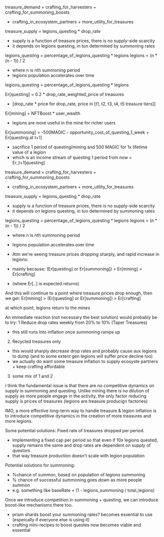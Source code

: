 

treasure_demand = crafting_for_harvesters + crafting_for_summoning_boosts
+ crafting_in_ecosystem_partners + more_utility_for_treasures

treasure_supply = legions_questing * drop_rate
- supply is a function of treasure prices, there is no supply-side scarcity
- it depends on legions questing, in tun determined by summoning rates

legions_questing = percentage_of_legions_questing * legions
legions = (n * (n - 1)) / 2
- where n is nth summoning period
- legions population accelerates over time

legions_questing = percentage_of_legions_questing * legions

Er[questing] = 0.2 * drop_rate_weighted_price of treasures
- [drop_rate * price for drop_rate, price in [t1, t2, t3, t4, t5 treasure tiers]]

Er[mining] = NFTBoost * user_wealth
- legions are more useful in the mine for richer users

Er[summoning] = -500MAGIC - opportunity_cost_of_questing_1_week + Er[questing at t+1]
- sacrifice 1 period of questing/mining and 500 MAGIC for 1x  lifetime value of a legion
- which is an income stream of questing 1 period from now = Er_t+1[questing]



treasure_demand = crafting_for_harvesters + crafting_for_summoning_boosts
+ crafting_in_ecosystem_partners + more_utility_for_treasures

treasure_supply = legions_questing * drop_rate
- supply is a function of treasure prices, there is no supply-side scarcity
- it depends on legions questing, in tun determined by summoning rates

legions_questing = percentage_of_legions_questing * legions
legions = (n * (n - 1)) / 2
- where n is nth summoning period
- legions population accelerates over time


- Atm we're seeing treasure prices dropping sharply, and rapid increase in legions:
- mainly because:
(Er[questing] or Er[summoning]) > Er[mining] > Er[crafting]
- (where Er[..] is expected returns)

And this will continue to a point where treasure prices drop enough, then we get:
Er[mining] > (Er[questing] or Er[summoning]) > Er[crafting]

at which point, legions return to the mines

An immediate reaction (not necessary the best solution) would probably be to try:
1 Reduce drop rates weekly from 20% to 10% (Taper Treasures)
* this still runs into inflation once summoning ramps up
2. Recycled treasures only
* this would sharply decrease drop rates and probably cause aux legions to dump (and to some extent gen legions will suffer price decline too)
* we actually do want some treasure inflation to supply ecosyste partners + keep crafting affordable
3. some mix of 1 and 2

I think the fundamental issue is that there are no competitive dynamics on supply in summoning and questing.
Unlike mining there is no dilution of supply as more people engage in the activity,
the only factor reducing supply is prices of treasures (legions are treasure producign factories)

IMO, a more effective long-term way to handle treasure & legion inflation is to introduce
competitive dynamics in the creation of more treasures and more legions.

Some potential solutions:
Fixed rate of treasures dropped per period.
* Implementing a fixed cap per period so that even if 10x legions quested, supply remains the same
and drop rates are dependent on supply of questors
* that way treasure production doesn't scale with legion population

Potential solutions for summoning:
* %chance of summon, based on population of legions summoning
* % chance of successful summoning goes down as more people summon
* e.g. something like baseRate + (1 - legions_summoning / total_legions)


Once we introduce competition in summoning + questing, we can introduce boost-like mechanisms
there too.
* prism shards boost your summoning rates? becomes essential to use (espeically if everyone else is using it)
* crafting mini-recipes to boost questes now becomes viable and essential

